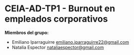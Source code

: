 # CEIA-AD-TP1 - Burnout en empleados corporativos

**Miembros del grupo:**
- Emiliano Iparraguirre <emiliano.iparraguirre22@gmail.com>
- Natalia Espector <nataliaespector@gmail.com>